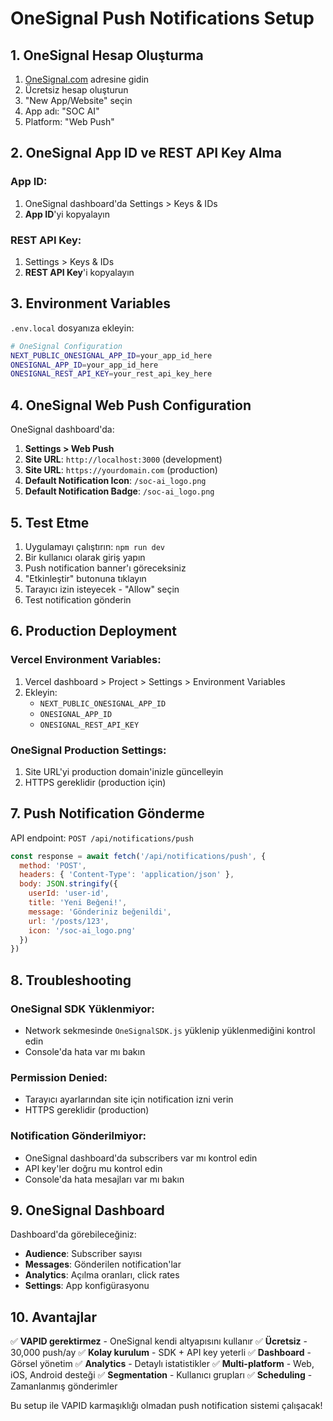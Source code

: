 # OneSignal Push Notifications Setup

## 1. OneSignal Hesap Oluşturma

1. [OneSignal.com](https://onesignal.com) adresine gidin
2. Ücretsiz hesap oluşturun
3. "New App/Website" seçin
4. App adı: "SOC AI"
5. Platform: "Web Push"

## 2. OneSignal App ID ve REST API Key Alma

### App ID:
1. OneSignal dashboard'da Settings > Keys & IDs
2. **App ID**'yi kopyalayın

### REST API Key:
1. Settings > Keys & IDs
2. **REST API Key**'i kopyalayın

## 3. Environment Variables

`.env.local` dosyanıza ekleyin:

```bash
# OneSignal Configuration
NEXT_PUBLIC_ONESIGNAL_APP_ID=your_app_id_here
ONESIGNAL_APP_ID=your_app_id_here
ONESIGNAL_REST_API_KEY=your_rest_api_key_here
```

## 4. OneSignal Web Push Configuration

OneSignal dashboard'da:

1. **Settings > Web Push**
2. **Site URL**: `http://localhost:3000` (development)
3. **Site URL**: `https://yourdomain.com` (production)
4. **Default Notification Icon**: `/soc-ai_logo.png`
5. **Default Notification Badge**: `/soc-ai_logo.png`

## 5. Test Etme

1. Uygulamayı çalıştırın: `npm run dev`
2. Bir kullanıcı olarak giriş yapın
3. Push notification banner'ı göreceksiniz
4. "Etkinleştir" butonuna tıklayın
5. Tarayıcı izin isteyecek - "Allow" seçin
6. Test notification gönderin

## 6. Production Deployment

### Vercel Environment Variables:
1. Vercel dashboard > Project > Settings > Environment Variables
2. Ekleyin:
   - `NEXT_PUBLIC_ONESIGNAL_APP_ID`
   - `ONESIGNAL_APP_ID` 
   - `ONESIGNAL_REST_API_KEY`

### OneSignal Production Settings:
1. Site URL'yi production domain'inizle güncelleyin
2. HTTPS gereklidir (production için)

## 7. Push Notification Gönderme

API endpoint: `POST /api/notifications/push`

```javascript
const response = await fetch('/api/notifications/push', {
  method: 'POST',
  headers: { 'Content-Type': 'application/json' },
  body: JSON.stringify({
    userId: 'user-id',
    title: 'Yeni Beğeni!',
    message: 'Gönderiniz beğenildi',
    url: '/posts/123',
    icon: '/soc-ai_logo.png'
  })
})
```

## 8. Troubleshooting

### OneSignal SDK Yüklenmiyor:
- Network sekmesinde `OneSignalSDK.js` yüklenip yüklenmediğini kontrol edin
- Console'da hata var mı bakın

### Permission Denied:
- Tarayıcı ayarlarından site için notification izni verin
- HTTPS gereklidir (production)

### Notification Gönderilmiyor:
- OneSignal dashboard'da subscribers var mı kontrol edin
- API key'ler doğru mu kontrol edin
- Console'da hata mesajları var mı bakın

## 9. OneSignal Dashboard

Dashboard'da görebileceğiniz:
- **Audience**: Subscriber sayısı
- **Messages**: Gönderilen notification'lar
- **Analytics**: Açılma oranları, click rates
- **Settings**: App konfigürasyonu

## 10. Avantajlar

✅ **VAPID gerektirmez** - OneSignal kendi altyapısını kullanır
✅ **Ücretsiz** - 30,000 push/ay
✅ **Kolay kurulum** - SDK + API key yeterli
✅ **Dashboard** - Görsel yönetim
✅ **Analytics** - Detaylı istatistikler
✅ **Multi-platform** - Web, iOS, Android desteği
✅ **Segmentation** - Kullanıcı grupları
✅ **Scheduling** - Zamanlanmış gönderimler

Bu setup ile VAPID karmaşıklığı olmadan push notification sistemi çalışacak!
